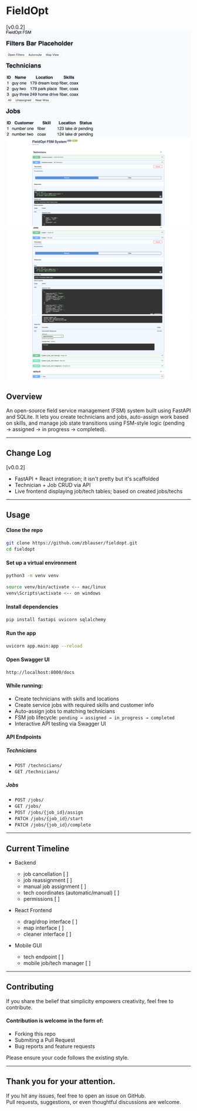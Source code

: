 # FieldOpt
[v0.0.2]
![til](./assets/fieldopt-Demo1.png)
![til](./assets/fieldopt-Demo2.png)
![til](./assets/fieldopt-Demo3.png)
![til](./assets/fieldopt-Demo4.png)

## Overview
An open-source field service management (FSM) system built using FastAPI and SQLite. It lets you create technicians and jobs, auto-assign work based on skills, and manage job state transitions using FSM-style logic (pending → assigned → in progress → completed).

---

## Change Log
[v0.0.2]

- FastAPI + React integration; it isn't pretty but it's scaffolded
- Technician + Job CRUD via API
- Live frontend displaying job/tech tables; based on created jobs/techs

---

## Usage

#### Clone the repo
```bash
git clone https://github.com/zblauser/fieldopt.git
cd fieldopt
```

#### Set up a virtual environment
```bash
python3 -m venv venv
```
```bash
source venv/bin/activate <-- mac/linux
venv\Scripts\activate <-- on windows
```

#### Install dependencies
```bash
pip install fastapi uvicorn sqlalchemy
```

#### Run the app
```bash
uvicorn app.main:app --reload
```

#### Open Swagger UI
```
http://localhost:8000/docs
```

#### While running:

- Create technicians with skills and locations
- Create service jobs with required skills and customer info
- Auto-assign jobs to matching technicians
- FSM job lifecycle: `pending → assigned → in_progress → completed`
- Interactive API testing via Swagger UI

#### API Endpoints

##### Technicians
- `POST /technicians/`
- `GET /technicians/`

##### Jobs
- `POST /jobs/`
- `GET /jobs/`
- `POST /jobs/{job_id}/assign`
- `PATCH /jobs/{job_id}/start`
- `PATCH /jobs/{job_id}/complete`

---

## Current Timeline

- Backend
	- job cancellation						[ ]
	- job reassignment						[ ]
	- manual job assignment					[ ]
	- tech coordinates (automatic/manual)	[ ]
	- permissions							[ ]

- React Frontend
	- drag/drop interface					[ ]
	- map interface							[ ]
	- cleaner interface						[ ]

- Mobile GUI
	- tech endpoint							[ ]
	- mobile job/tech manager				[ ]
 
---

## Contributing

If you share the belief that simplicity empowers creativity, feel free to contribute. 

#### Contribution is welcome in the form of:              
- Forking this repo                                       
- Submiting a Pull Request                                
- Bug reports and feature requests                        
                                                          
Please ensure your code follows the existing style.  

---

## Thank you for your attention.                          
If you hit any issues, feel free to open an issue on GitHub.                                                        
Pull requests, suggestions, or even thoughtful discussions are welcome.
